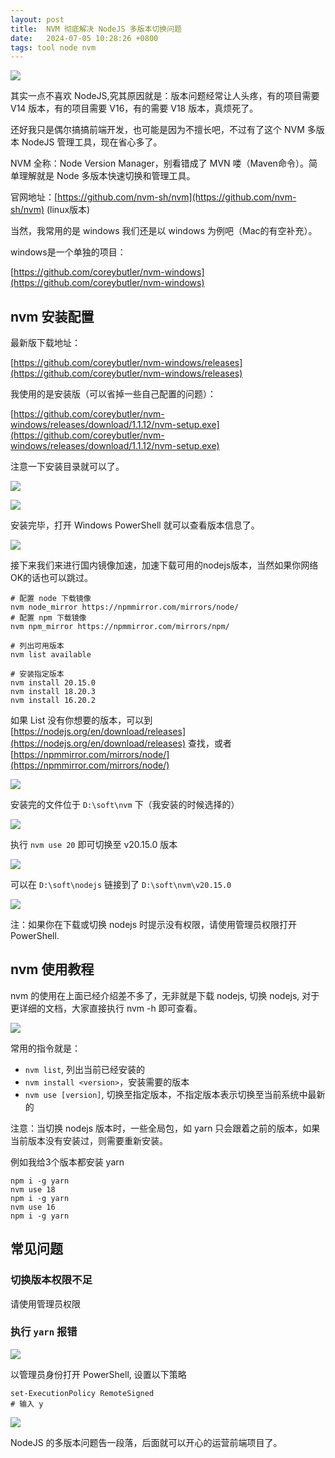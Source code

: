 ```yaml
---
layout: post
title:  NVM 彻底解决 NodeJS 多版本切换问题
date:   2024-07-05 10:28:26 +0800
tags: tool node nvm
---
```



![](https://raw.githubusercontent.com/Chinaxiang/notepic/main/2024/85b97798-b838-4088-8b42-f79857d92d92.png)

其实一点不喜欢 NodeJS,究其原因就是：版本问题经常让人头疼，有的项目需要 V14 版本，有的项目需要 V16，有的需要 V18 版本，真烦死了。

还好我只是偶尔搞搞前端开发，也可能是因为不擅长吧，不过有了这个 NVM 多版本 NodeJS 管理工具，现在省心多了。

NVM 全称：Node Version Manager，别看错成了 MVN 喽（Maven命令）。简单理解就是 Node 多版本快速切换和管理工具。

官网地址：[https://github.com/nvm-sh/nvm](https://github.com/nvm-sh/nvm) (linux版本)

当然，我常用的是 windows 我们还是以 windows 为例吧（Mac的有空补充）。

windows是一个单独的项目：

[https://github.com/coreybutler/nvm-windows](https://github.com/coreybutler/nvm-windows)

## nvm 安装配置

最新版下载地址：

[https://github.com/coreybutler/nvm-windows/releases](https://github.com/coreybutler/nvm-windows/releases)

我使用的是安装版（可以省掉一些自己配置的问题）：

[https://github.com/coreybutler/nvm-windows/releases/download/1.1.12/nvm-setup.exe](https://github.com/coreybutler/nvm-windows/releases/download/1.1.12/nvm-setup.exe)

注意一下安装目录就可以了。


![](https://raw.githubusercontent.com/Chinaxiang/notepic/main/2024/5c4592c2-9f6d-4e4a-a4c5-d19e4d337e94.png)

![](https://raw.githubusercontent.com/Chinaxiang/notepic/main/2024/72d4b5ff-3f99-423d-8d99-0721b6532b05.png)


安装完毕，打开 Windows PowerShell 就可以查看版本信息了。


![](https://raw.githubusercontent.com/Chinaxiang/notepic/main/2024/a1620abd-4ce2-45ae-8026-2754c1aef2e8.png)


接下来我们来进行国内镜像加速，加速下载可用的nodejs版本，当然如果你网络OK的话也可以跳过。

```
# 配置 node 下载镜像
nvm node_mirror https://npmmirror.com/mirrors/node/
# 配置 npm 下载镜像
nvm npm_mirror https://npmmirror.com/mirrors/npm/

# 列出可用版本
nvm list available

# 安装指定版本
nvm install 20.15.0
nvm install 18.20.3
nvm install 16.20.2
```

如果 List 没有你想要的版本，可以到 [https://nodejs.org/en/download/releases](https://nodejs.org/en/download/releases) 查找，或者 [https://npmmirror.com/mirrors/node/](https://npmmirror.com/mirrors/node/)


![](https://raw.githubusercontent.com/Chinaxiang/notepic/main/2024/c19aab0b-22bd-4dbf-829a-f6d9a23d609c.png)



安装完的文件位于 `D:\soft\nvm` 下（我安装的时候选择的）

![](https://raw.githubusercontent.com/Chinaxiang/notepic/main/2024/c778f820-2d9d-4f02-822e-b21b520d8f45.png)

执行 `nvm use 20` 即可切换至 v20.15.0 版本

![](https://raw.githubusercontent.com/Chinaxiang/notepic/main/2024/2d145eaa-12b5-4cab-9322-a422d1e48d80.png)

可以在 `D:\soft\nodejs` 链接到了 `D:\soft\nvm\v20.15.0`

![](https://raw.githubusercontent.com/Chinaxiang/notepic/main/2024/fdb48bc9-7ce5-4a16-9174-e826ba538ead.png)

注：如果你在下载或切换 nodejs 时提示没有权限，请使用管理员权限打开 PowerShell.

## nvm 使用教程

nvm 的使用在上面已经介绍差不多了，无非就是下载 nodejs, 切换 nodejs, 对于更详细的文档，大家直接执行 nvm -h 即可查看。

![](https://raw.githubusercontent.com/Chinaxiang/notepic/main/2024/ae2a0c9f-12c7-4a8a-8676-2a5fde3ffaa7.png)



常用的指令就是：

- `nvm list`, 列出当前已经安装的  
- `nvm install <version>`，安装需要的版本  
- `nvm use [version]`, 切换至指定版本，不指定版本表示切换至当前系统中最新的

注意：当切换 nodejs 版本时，一些全局包，如 yarn 只会跟着之前的版本，如果当前版本没有安装过，则需要重新安装。

例如我给3个版本都安装 yarn

```
npm i -g yarn
nvm use 18
npm i -g yarn
nvm use 16
npm i -g yarn
```

## 常见问题

### 切换版本权限不足

请使用管理员权限

### 执行 `yarn` 报错


![](https://raw.githubusercontent.com/Chinaxiang/notepic/main/2024/242fd73f-62ae-4ec5-96ba-ac1a7b5082e7.png)


以管理员身份打开 PowerShell, 设置以下策略

```
set-ExecutionPolicy RemoteSigned
# 输入 y
```

![](https://raw.githubusercontent.com/Chinaxiang/notepic/main/2024/2ee2fb45-12a1-405a-8492-aa5e0fd6a279.png)

NodeJS 的多版本问题告一段落，后面就可以开心的运营前端项目了。

